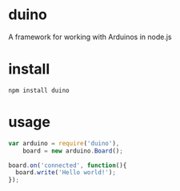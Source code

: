 # duino

A framework for working with Arduinos in node.js

# install

    npm install duino

# usage

````javascript
var arduino = require('duino'),
    board = new arduino.Board();

board.on('connected', function(){
  board.write('Hello world!');
});
````
